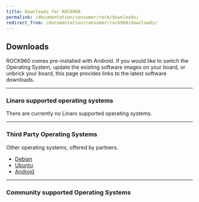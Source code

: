 ```yaml
---
title: Downloads for ROCK960
permalink: /documentation/consumer/rock/downloads/
redirect_from: /documentation/consumer/rock960/downloads/
---
```


## Downloads

ROCK960 comes pre-installed with Android. If you would like to switch the Operating System, update the existing software images on your board, or unbrick your board, this page provides links to the latest software downloads.

***

### Linaro supported operating systems

There are currently no Linaro supported operating systems.

***

### Third Party Operating Systems

Other operating systems, offered by partners.

- [Debian](debian.md)
- [Ubuntu](ubuntu.md)
- [Android](android.md)

***

### Community supported Operating Systems
